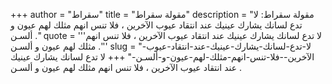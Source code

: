 +++
author = "سقراط"
title = "مقولة سقراط"
description = "مقولة سقراط: لا تدع لسانك يشارك عينيك عند انتقاد عيوب الآخرين ، فلا تنس انهم مثلك لهم عيون و ألسـن ."
quote = '''لا تدع لسانك يشارك عينيك عند انتقاد عيوب الآخرين ، فلا تنس انهم مثلك لهم عيون و ألسـن .''' 
slug = "لا-تدع-لسانك-يشارك-عينيك-عند-انتقاد-عيوب-الآخرين--فلا-تنس-انهم-مثلك-لهم-عيون-و-ألسـن-"
+++
لا تدع لسانك يشارك عينيك عند انتقاد عيوب الآخرين ، فلا تنس انهم مثلك لهم عيون و ألسـن .
